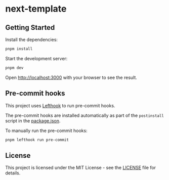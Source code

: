 # next-template

## Getting Started

Install the dependencies:

```bash
pnpm install
```

Start the development server:

```bash
pnpm dev
```

Open [http://localhost:3000](http://localhost:3000) with your browser to see the result.

## Pre-commit hooks

This project uses [Lefthook](https://github.com/evilmartians/lefthook/tree/master) to run pre-commit hooks.

The pre-commit hooks are installed automatically as part of the `postinstall` script in the [package.json](package.json).

To manually run the pre-commit hooks:

```bash
pnpm lefthook run pre-commit
```

## License

This project is licensed under the MIT License - see the [LICENSE](LICENSE.txt) file for details.
